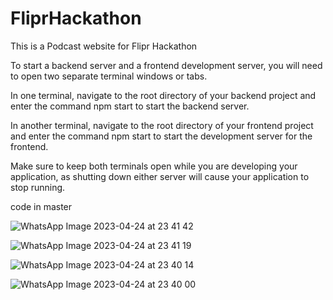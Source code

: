 # FliprHackathon
This is a Podcast website for Flipr Hackathon



To start a backend server and a frontend development server, you will need to open two separate terminal windows or tabs.

In one terminal, navigate to the root directory of your backend project and enter the command npm start to start the backend server.

In another terminal, navigate to the root directory of your frontend project and enter the command npm start to start the development server for the frontend.

Make sure to keep both terminals open while you are developing your application, as shutting down either server will cause your application to stop running.



code in master



![WhatsApp Image 2023-04-24 at 23 41 42](https://github.com/peddipranaykumar/FliprHackathon/assets/100850506/1d8db228-1d66-4d28-9a96-ce82a3dd5e80)


![WhatsApp Image 2023-04-24 at 23 41 19](https://github.com/peddipranaykumar/FliprHackathon/assets/100850506/fd6dcd6a-05e3-4ddd-a94f-063434017779)


![WhatsApp Image 2023-04-24 at 23 40 14](https://github.com/peddipranaykumar/FliprHackathon/assets/100850506/101672d5-83e7-457f-aecf-8a7b03e632a3)


![WhatsApp Image 2023-04-24 at 23 40 00](https://github.com/peddipranaykumar/FliprHackathon/assets/100850506/06bb7700-ef2b-4fc1-89b9-acc623b96938)

